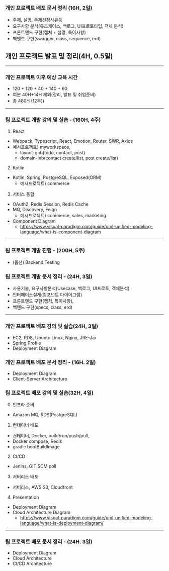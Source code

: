 ### 개인 프로젝트 배포 문서 정리 (16H, 2일)
- 주제, 설명, 주제선정사유등
- 요구사항 분석(유즈케이스, 백로그, UI프로토타입, 객체 분석)
- 프론트엔드 구현(캡처 + 설명, 특이사항)
- 백엔드 구현(swagger, class, sequence, erd)

## 개인 프로젝트 발표 및 정리(4H, 0.5일)

---

### 개인 프로젝트 이후 예상 교육 시간

- 120 + 120 + 40 + 140 + 60
- 여분 40H+14H 제외(정리, 발표 및 취업준비)
- 총 480H (12주))

---

### 팀 프로젝트 개발 강의 및 실습 - (160H, 4주)

1. React

- Webpack, Typescript, React, Emotion, Router, SWR, Axios
- 예시프로젝트) myworkspace, 
    - layout-gnb(todo, contact, post)
    - domain-lnb(contact create/list, post create/list)

2. Kotlin

- Kotlin, Spring, PostgreSQL, Exposed(ORM)
    - 예시프로젝트) commerce

3. 서비스 통합

- OAuth2, Redis Session, Redis Cache
- MQ, Discovery, Feign
    - 예시프로젝트) commerce, sales, marketing
- Component Diagram
    - https://www.visual-paradigm.com/guide/uml-unified-modeling-language/what-is-component-diagram

---

### 팀 프로젝트 개발 진행 - (200H, 5주)
- (옵션) Backend Testing

### 팀 프로젝트 개발 문서 정리 - (24H, 3일)
- 사용기술, 요구사항분석(Usecase, 백로그, UI프로토, 객체분석)
- 인터페이스설계(컴포넌트 다이어그램)
- 프론트엔드 구현(캡처, 특이사항), 
- 백엔드 구현(specs, class, erd)

---

### 개인 프로젝트 배포 강의 및 실습(24H, 3일)

- EC2, RDS, Ubuntu Linux, Nginx, JRE-Jar
- Spring Profile
- Deployment Diagram

### 개인 프로젝트 배포 문서 정리 - (16H. 2일)
- Deployment Diagram
- Client-Server Architecture

### 팀 프로젝트 배포 강의 및 실습(32H, 4일)
0. 인프라 준비
- Amazon MQ, RDS(PostgreSQL)
1. 컨테이너 배포
- 컨테이너, Docker, build/run/push/pull, 
- Docker compose, Redis
- gradle bootBuildImage
2. CI/CD
- Jenins, GIT SCM poll
3. 서버리스 배포
- 서버리스, AWS S3, Cloudfront
4. Presentation
- Deployment Diagram
- Cloud Architecture Diagram
    - https://www.visual-paradigm.com/guide/uml-unified-modeling-language/what-is-deployment-diagram/

---

### 팀 프로젝트 배포 문서 정리 - (24H. 3일)
- Deployment Diagram
- Cloud Architecture
- CI/CD Architecture